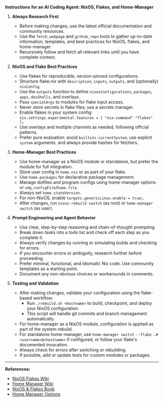 **Instructions for an AI Coding Agent: NixOS, Flakes, and Home-Manager**

1. **Always Research First**
   - Before making changes, use the latest official documentation and community resources.
   - Use the `fetch_webpage` and `github_repo` tools to gather up-to-date information, templates, and best practices for NixOS, flakes, and home-manager.
   - Recursively follow and fetch all relevant links until you have complete context.

2. **NixOS and Flake Best Practices**
   - Use flakes for reproducible, version-pinned configurations.
   - Structure flake.nix with `description`, `inputs`, `outputs`, and (optionally) `nixConfig`.
   - Use the `outputs` function to define `nixosConfigurations`, `packages`, `apps`, `devShells`, and overlays.
   - Pass `specialArgs` to modules for flake input access.
   - Never store secrets in flake files; use a secrets manager.
   - Enable flakes in your system config:  
     `nix.settings.experimental-features = [ "nix-command" "flakes" ];`
   - Use overlays and multiple channels as needed, following official patterns.
   - Prefer pure evaluation: avoid `builtins.currentSystem`, use explicit `system` arguments, and always provide hashes for fetchers.

3. **Home-Manager Best Practices**
   - Use home-manager as a NixOS module or standalone, but prefer the module for full integration.
   - Store user config in `home.nix` or as part of your flake.
   - Use `home.packages` for declarative package management.
   - Manage dotfiles and program configs using home-manager options or `xdg.configFile`/`home.file`.
   - Always set `home.stateVersion`.
   - For non-NixOS, enable `targets.genericLinux.enable = true;`.
   - After changes, run `nixos-rebuild switch` (as root) or `home-manager switch` (as user).

4. **Prompt Engineering and Agent Behavior**
   - Use clear, step-by-step reasoning and chain-of-thought prompting.
   - Break down tasks into a todo list and check off each step as you complete it.
   - Always verify changes by running or simulating builds and checking for errors.
   - If you encounter errors or ambiguity, research further before proceeding.
   - Prefer minimal, functional, and idiomatic Nix code. Use community templates as a starting point.
   - Document any non-obvious choices or workarounds in comments.


5. **Testing and Validation**
   - After making changes, validate your configuration using the flake-based workflow:
     - Run `./rebuild.sh <hostname>` to build, checkpoint, and deploy your NixOS configuration.
     - This script will handle git commits and branch management automatically.
   - For home-manager as a NixOS module, configuration is applied as part of the system rebuild.
   - For standalone home-manager, use `home-manager switch --flake .#<username>@<hostname>` if configured, or follow your flake's documented invocation.
   - Always check for errors after switching or rebuilding.
   - If possible, add or update tests for custom modules or packages.

---

**References:**
- [NixOS Flakes Wiki](https://nixos.wiki/wiki/Flakes)
- [Home Manager Wiki](https://nixos.wiki/wiki/Home_Manager)
- [NixOS & Flakes Book](https://github.com/ryan4yin/nixos-and-flakes-book)
- [Home Manager Options](https://nix-community.github.io/home-manager/options.xhtml)